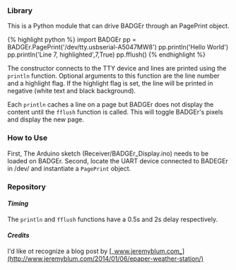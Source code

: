 ### **Library**

This is a Python module that can drive BADGEr through an PagePrint object. 

{% highlight python %}
import BADGEr
pp = BADGEr.PagePrint('/dev/tty.usbserial-A5047MW8')
pp.println('Hello World')
pp.println('Line 7, highlighted',7,True)
pp.fflush()
{% endhighlight %}

The constructor connects to the TTY device and lines are printed using the ```println``` function. Optional arguments to this function are the line number and a highlight flag. If the highlight flag is set, the line will be printed in negative (white text and black background). 

Each ```println``` caches a line on a page but BADGEr does not display the content until the ```fflush``` function is called. This will toggle BADGEr's pixels and display the new page. 

### **How to Use**

First, The Arduino sketch (Receiver/BADGEr_Display.ino) needs to be loaded on BADGEr. Second, locate the UART device connected to BADEGEr in /dev/ and instantiate a ```PagePrint``` object.

### **Repository**


#### *Timing*

The ```println``` and ```fflush``` functions have a 0.5s and 2s delay respectively.

#### *Credits*

I'd like ot recognize a blog post by [_www.jeremyblum.com_](http://www.jeremyblum.com/2014/01/06/epaper-weather-station/)